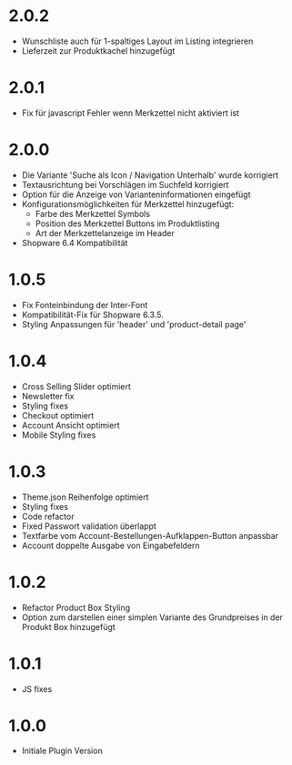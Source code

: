 # 2.0.2
- Wunschliste auch für 1-spaltiges Layout im Listing integrieren
- Lieferzeit zur Produktkachel hinzugefügt

# 2.0.1
- Fix für javascript Fehler wenn Merkzettel nicht aktiviert ist

# 2.0.0
- Die Variante 'Suche als Icon / Navigation Unterhalb' wurde korrigiert
- Textausrichtung bei Vorschlägen im Suchfeld korrigiert
- Option für die Anzeige von Varianteninformationen eingefügt
- Konfigurationsmöglichkeiten für Merkzettel hinzugefügt:
    - Farbe des Merkzettel Symbols
    - Position des Merkzettel Buttons im Produktlisting
    - Art der Merkzettelanzeige im Header
- Shopware 6.4 Kompatibilität

# 1.0.5
- Fix Fonteinbindung der Inter-Font
- Kompatibilität-Fix für Shopware 6.3.5.
- Styling Anpassungen für 'header' und 'product-detail page'

# 1.0.4
- Cross Selling Slider optimiert
- Newsletter fix
- Styling fixes
- Checkout optimiert
- Account Ansicht optimiert
- Mobile Styling fixes

# 1.0.3
- Theme.json Reihenfolge optimiert
- Styling fixes
- Code refactor
- Fixed Passwort validation überlappt
- Textfarbe vom Account-Bestellungen-Aufklappen-Button anpassbar
- Account doppelte Ausgabe von Eingabefeldern

# 1.0.2
- Refactor Product Box Styling
- Option zum darstellen einer simplen Variante des Grundpreises in der Produkt Box hinzugefügt

# 1.0.1
- JS fixes

# 1.0.0
- Initiale Plugin Version
